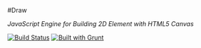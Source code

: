 #Draw

_JavaScript Engine for Building 2D Element with HTML5 Canvas_

[![Build Status](https://travis-ci.org/c37/draw.svg?branch=developer)](https://travis-ci.org/c37/draw)
[![Built with Grunt](https://cdn.gruntjs.com/builtwith.png)](http://gruntjs.com/)